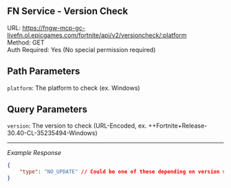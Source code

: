   ## FN Service - Version Check

URL: https://fngw-mcp-gc-livefn.ol.epicgames.com/fortnite/api/v2/versioncheck/:platform \
Method: GET \
Auth Required: Yes (No special permission required)

## Path Parameters

`platform`: The platform to check (ex. Windows)

## Query Parameters

`version`: The version to check (URL-Encoded, ex. ++Fortnite+Release-30.40-CL-35235494-Windows)

---

_Example Response_

```json
{
    "type": "NO_UPDATE" // Could be one of these depending on version state: NO_UPDATE, NOT_ENABLED, SOFT_UPDATE, HARD_UPDATE, APP_REDIRECT
}
```

